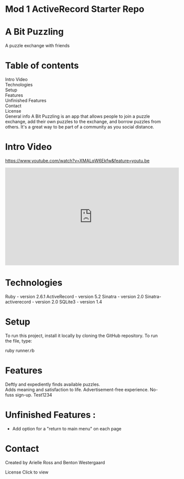 # Mod 1 ActiveRecord Starter Repo

# A Bit Puzzling
A puzzle exchange with friends

# Table of contents<br>
Intro Video<br>
Technologies<br>
Setup<br>
Features<br>
Unfinished Features<br>
Contact<br>
License<br>
General info
A Bit Puzzling is an app that allows people to join a puzzle exchange, add their own puzzles to the exchange, and borrow puzzles from others. It's a great way to be part of a community as you social distance.

# Intro Video
https://www.youtube.com/watch?v=XMALqW6Ekfw&feature=youtu.be
<p><iframe width="560" height="315" src="https://www.youtube.com/embed/XMALqW6Ekfw" frameborder="0" allow="accelerometer; autoplay; clipboard-write; encrypted-media; gyroscope; picture-in-picture" allowfullscreen></iframe></p>


# Technologies
Ruby - version 2.6.1
ActiveRecord - version 5.2
Sinatra - version 2.0
Sinatra-activerecord - version 2.0
SQLite3 - version 1.4

# Setup
To run this project, install it locally by cloning the GitHub repository. To run the file, type:

ruby runner.rb

# Features
Deftly and expediently finds available puzzles.  
Adds meaning and satisfaction to life.
Advertisement-free experience.
No-fuss sign-up.
Test1234




# Unfinished Features :

- Add option for a "return to main menu" on each page

# Contact
Created by Arielle Ross and Benton Westergaard

License
Click to view
